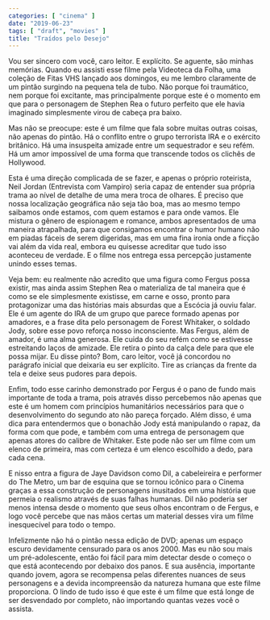 ```yaml
---
categories: [ "cinema" ]
date: "2019-06-23"
tags: [ "draft", "movies" ]
title: "Traídos pelo Desejo"
---
```

Vou ser sincero com você, caro leitor. E explícito. Se aguente, são minhas memórias. Quando eu assisti esse filme pela Videoteca da Folha, uma coleção de Fitas VHS lançado aos domingos, eu me lembro claramente de um pintão surgindo na pequena tela de tubo. Não porque foi traumático, nem porque foi excitante, mas principalmente porque este é o momento em que para o personagem de Stephen Rea o futuro perfeito que ele havia imaginado simplesmente virou de cabeça pra baixo.

Mas não se preocupe: este é um filme que fala sobre muitas outras coisas, não apenas do pintão. Há o conflito entre o grupo terrorista IRA e o exército britânico. Há uma insuspeita amizade entre um sequestrador e seu refém. Há um amor impossível de uma forma que transcende todos os clichês de Hollywood.

Esta é uma direção complicada de se fazer, e apenas o próprio roteirista, Neil Jordan (Entrevista com Vampiro) seria capaz de entender sua própria trama ao nível de detalhe de uma mera troca de olhares. É preciso que nossa localização geográfica não seja tão boa, mas ao mesmo tempo saibamos onde estamos, com quem estamos e para onde vamos. Ele mistura o gênero de espionagem e romance, ambos apresentados de uma maneira atrapalhada, para que consigamos encontrar o humor humano não em piadas fáceis de serem digeridas, mas em uma fina ironia onde a ficção vai além da vida real, embora eu quisesse acreditar que tudo isso aconteceu de verdade. E o filme nos entrega essa percepção justamente unindo esses temas.

Veja bem: eu realmente não acredito que uma figura como Fergus possa existir, mas ainda assim Stephen Rea o materializa de tal maneira que é como se ele simplesmente existisse, em carne e osso, pronto para protagonizar uma das histórias mais absurdas que a Escócia já ouviu falar. Ele é um agente do IRA de um grupo que parece formado apenas por amadores, e a frase dita pelo personagem de Forest Whitaker, o soldado Jody, sobre esse povo reforça nosso inconsciente. Mas Fergus, além de amador, é uma alma generosa. Ele cuida do seu refém como se estivesse estreitando laços de amizade. Ele retira o pinto da calça dele para que ele possa mijar. Eu disse pinto? Bom, caro leitor, você já concordou no parágrafo inicial que deixaria eu ser explícito. Tire as crianças da frente da tela e deixe seus pudores para depois.

Enfim, todo esse carinho demonstrado por Fergus é o pano de fundo mais importante de toda a trama, pois através disso percebemos não apenas que este é um homem com princípios humanitários necessários para que o desenvolvimento do segundo ato não pareça forçado. Além disso, é uma dica para entendermos que o bonachão Jody está manipulando o rapaz, da forma com que pode, e também com uma entrega de personagem que apenas atores do calibre de Whitaker. Este pode não ser um filme com um elenco de primeira, mas com certeza é um elenco escolhido a dedo, para cada cena.

E nisso entra a figura de Jaye Davidson como Dil, a cabeleireira e performer do The Metro, um bar de esquina que se tornou icônico para o Cinema graças a essa construção de personagens inusitados em uma história que permeia o realismo através de suas falhas humanas. Dil não poderia ser menos intensa desde o momento que seus olhos encontram o de Fergus, e logo você percebe que nas mãos certas um material desses vira um filme inesquecível para todo o tempo.

Infelizmente não há o pintão nessa edição de DVD; apenas um espaço escuro devidamente censurado para os anos 2000. Mas eu não sou mais um pré-adolescente, então foi fácil para mim detectar desde o começo o que está acontecendo por debaixo dos panos. E sua ausência, importante quando jovem, agora se recompensa pelas diferentes nuances de seus personagens e a devida incompreensão da natureza humana que este filme proporciona. O lindo de tudo isso é que este é um filme que está longe de ser desvendado por completo, não importando quantas vezes você o assista.

